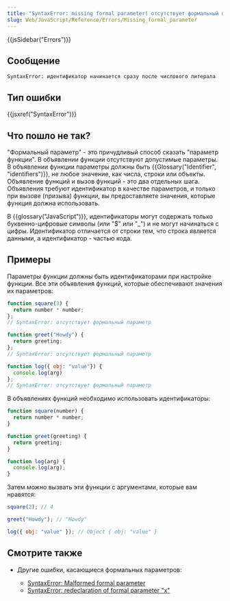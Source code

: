 ```yaml
---
title: "SyntaxError: missing formal parameter( отсутствует формальный параметр)"
slug: Web/JavaScript/Reference/Errors/Missing_formal_parameter
---
```


{{jsSidebar("Errors")}}

## Сообщение

```
SyntaxError: идентификатор начинается сразу после числового литерала
```

## Тип ошибки

{{jsxref("SyntaxError")}}

## Что пошло не так?

"Формальный параметр" - это причудливый способ сказать "параметр функции". В объявлении функции отсутствуют допустимые параметры. В объявлении функции параметры должны быть {{Glossary("Identifier", "identifiers")}}, не любое значение, как числа, строки или объекты. Объявление функций и вызов функций - это два отдельных шага. Объявления требуют идентификатор в качестве параметров, и только при вызове (призыва) функции, вы предоставляете значения, которые функция должна использовать.

В {{glossary("JavaScript")}}, идентификаторы могут содержать только буквенно-цифровые символы (или "$" или "\_") и не могут начинаться с цифры. Идентификатор отличается от строки тем, что строка является данными, а идентификатор - частью кода.

## Примеры

Параметры функции должны быть идентификаторами при настройке функции. Все эти объявления функций, которые обеспечивают значения их параметров:

```js example-bad
function square(3) {
  return number * number;
};
// SyntaxError: отсутствует формальный параметр

function greet("Howdy") {
  return greeting;
};
// SyntaxError: отсутствует формальный параметр

function log({ obj: "value"}) {
  console.log(arg)
};
// SyntaxError: отсутствует формальный параметр
```

В объявлениях функций необходимо использовать идентификаторы:

```js example-good
function square(number) {
  return number * number;
}

function greet(greeting) {
  return greeting;
}

function log(arg) {
  console.log(arg);
}
```

Затем можно вызвать эти функции с аргументами, которые вам нравятся:

```js
square(2); // 4

greet("Howdy"); // "Howdy"

log({ obj: "value" }); // Object { obj: "value" }
```

## Смотрите также

- Другие ошибки, касающиеся формальных параметров:

  - [SyntaxError: Malformed formal parameter](/ru/docs/Web/JavaScript/Reference/Errors/Malformed_formal_parameter)
  - [SyntaxError: redeclaration of formal parameter "x"](/ru/docs/Web/JavaScript/Reference/Errors/Redeclared_parameter)
